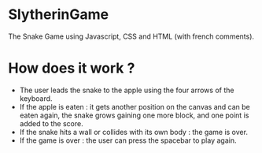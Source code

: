 # SlytherinGame

The Snake Game using Javascript, CSS and HTML (with french comments).

# How does it work ?

- The user leads the snake to the apple using the four arrows of the keyboard.
- If the apple is eaten : it gets another position on the canvas and can be eaten again, the snake grows gaining one more block, and one point is added to the score.
- If the snake hits a wall or collides with its own body : the game is over.
- If the game is over : the user can press the spacebar to play again.
